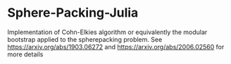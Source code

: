 # Sphere-Packing-Julia
Implementation of  Cohn-Elkies algorithm or equivalently the modular bootstrap applied to the spherepacking problem. See https://arxiv.org/abs/1903.06272 and https://arxiv.org/abs/2006.02560 for more details
